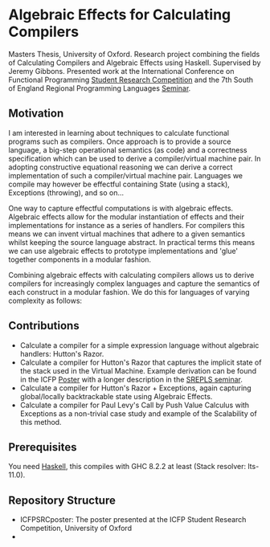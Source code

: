 # Algebraic Effects for Calculating Compilers

Masters Thesis, University of Oxford. Research project combining the fields of Calculating Compilers and Algebraic Effects using Haskell. Supervised by Jeremy Gibbons. Presented work at the International Conference on Functional Programming [Student Research Competition](ICFPSRCposter.pdf) and the 7th South of England Regional Programming Languages [Seminar](https://github.com/lukeg101/Talks/blob/master/AlgbraicEffectsCalculatingCompilers.pdf).

## Motivation 
I am interested in learning about techniques to calculate functional programs such as compilers. Once approach is to provide a source language, a big-step operational semantics (as code) and a correctness specification which can be used to derive a compiler/virtual machine pair. In adopting constructive equational reasoning we can derive a correct implementation of such a compiler/virtual machine pair. Languages we compile may however be effectful containing State (using a stack), Exceptions (throwing), and so on...

One way to capture effectful computations is with algebraic effects. Algebraic effects allow for the modular instantiation of effects and their implementations for instance as a series of handlers. For compilers this means we can invent virtual machines that adhere to a given semantics whilst keeping the source language abstract. In practical terms this means we can use algebraic effects to prototype implementations and 'glue' together components in a modular fashion.

Combining algebraic effects with calculating compilers allows us to derive compilers for increasingly complex languages and capture the semantics of each construct in a modular fashion. We do this for languages of varying complexity as follows:

## Contributions

- Calculate a compiler for a simple expression language without algebraic handlers: Hutton's Razor.
- Calculate a compiler for Hutton's Razor that captures the implicit state of the stack used in the Virtual Machine. Example derivation can be found in the ICFP [Poster](ICFPSRCposter.pdf) with a longer description in the [SREPLS seminar](https://github.com/lukeg101/Talks/blob/master/AlgbraicEffectsCalculatingCompilers.pdf).
- Calculate a compiler for Hutton's Razor + Exceptions, again capturing global/locally backtrackable state using Algebraic Effects.
- Calculate a compiler for Paul Levy's Call by Push Value Calculus with Exceptions as a non-trivial case study and example of the Scalability of this method.

## Prerequisites
You need [Haskell](https://www.haskell.org/), this compiles with GHC 8.2.2 at least (Stack resolver: lts-11.0).

## Repository Structure
- ICFPSRCposter: The poster presented at the ICFP Student Research Competition, University of Oxford
- 
